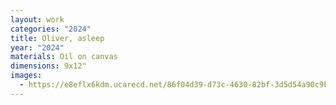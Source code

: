 ```yaml
---
layout: work
categories: "2024"
title: Oliver, asleep
year: "2024"
materials: Oil on canvas
dimensions: 9x12"
images:
  - https://e8eflx6kdm.ucarecd.net/86f04d39-d73c-4630-82bf-3d5d54a90c9b/-/resize/2400/-/quality/lightest/-/format/auto/
---
```


